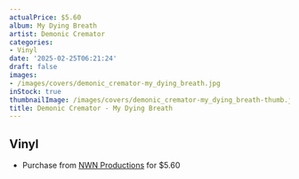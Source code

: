 ```yaml
---
actualPrice: $5.60
album: My Dying Breath
artist: Demonic Cremator
categories:
- Vinyl
date: '2025-02-25T06:21:24'
draft: false
images:
- /images/covers/demonic_cremator-my_dying_breath.jpg
inStock: true
thumbnailImage: /images/covers/demonic_cremator-my_dying_breath-thumb.jpg
title: Demonic Cremator - My Dying Breath
---
```


## Vinyl
* Purchase from [NWN Productions](http://shop.nwnprod.com/index.php?route=product/product&path=76&product_id=1315&sort=pd.name&order=ASC) for $5.60
